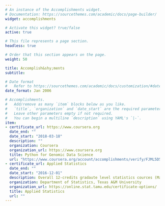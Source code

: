 ```yaml
---
# An instance of the Accomplishments widget.
# Documentation: https://sourcethemes.com/academic/docs/page-builder/
widget: accomplishments

# Activate this widget? true/false
active: true

# This file represents a page section.
headless: true

# Order that this section appears on the page.
weight: 50

title: Accomplish&shy;ments
subtitle:

# Date format
#   Refer to https://sourcethemes.com/academic/docs/customization/#date-format
date_format: Jan 2006

# Accomplishments.
#   Add/remove as many `item` blocks below as you like.
#   `title`, `organization` and `date_start` are the required parameters.
#   Leave other parameters empty if not required.
#   You can begin a multiline `description` using YAML's `|-`.
item:
- certificate_url: https://www.coursera.org
  date_end: ""
  date_start: "2018-03-18"
  description: ""
  organization: Coursera
  organization_url: https://www.coursera.org
  title: Python for Genomic Data Science
  url: "https://www.coursera.org/account/accomplishments/verify/FJML5D5HHNQU"
- certificate_url: Applied Statistics 
  date_end: ""
  date_start: "2016-12-01"
  description: Overall 12-credits gradaute level statistics cources (Math Statics, Statistical Bioinformatics, Stat I&II in Research) 
  organization: Department of Statistics, Texas A&M University
  organization_url: https://online.stat.tamu.edu/certificate-options/
  title: Applied Statistics 
  url: ""
---
```

